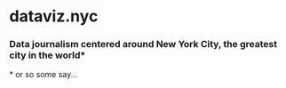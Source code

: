 # dataviz.nyc
### Data journalism centered around New York City, the greatest city in the world\*

\* or so some say...
